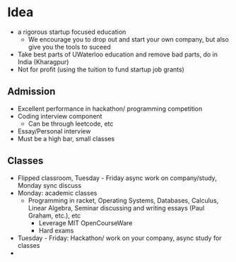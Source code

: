 # Idea
- a rigorous startup focused education
  - We encourage you to drop out and start your own company, but also give you the tools to suceed
- Take best parts of UWaterloo education and remove bad parts, do in India (Kharagpur)
- Not for profit (using the tuition to fund startup job grants)

## Admission
- Excellent performance in hackathon/ programming competition
- Coding interview component
  - Can be through leetcode, etc
- Essay/Personal interview
- Must be a high bar, small classes

## Classes
- Flipped classroom, Tuesday - Friday async work on company/study, Monday sync discuss
- Monday: academic classes
  - Programming in racket, Operating Systems, Databases, Calculus, Linear Algebra, Seminar discussing and writing essays (Paul Graham, etc.), etc
    - Leverage MIT OpenCourseWare
    - Hard exams
- Tuesday - Friday: Hackathon/ work on your company, async study for classes
- 
